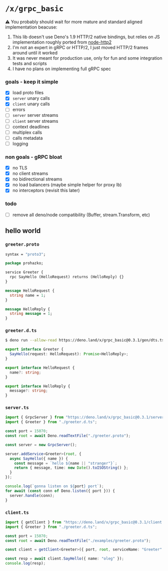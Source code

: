 # `/x/grpc_basic`

⚠️ You probably should wait for more mature and standard aligned implementation beacuse:
 1. This lib doesn't use Deno's 1.9 HTTP/2 native bindings, but relies on JS implementation roughly ported from [node-http2](https://github.com/molnarg/node-http2)
 2. I'm not an expert in gRPC or HTTP/2, I just moved HTTP/2 frames around until it worked 
 3. It was never meant for production use, only for fun and some integration tests and scripts
 4. I have no plans on implementing full gRPC spec 

### goals - keep it simple

- [x] load proto files
- [x] `server` unary calls
- [x] `client` unary calls
- [ ] errors
- [ ] `server` server streams
- [ ] `client` server streams
- [ ] context deadlines
- [ ] multiplex calls
- [ ] calls metadata
- [ ] logging

### non goals - gRPC bloat

- [x] no TLS
- [x] no client streams
- [x] no bidirectional streams
- [x] no load balancers (maybe simple helper for proxy lb)
- [x] no interceptors (revisit this later)

### todo
- [ ] remove all deno/node compatibility (Buffer, stream.Transform, etc)

## hello world

### `greeter.proto`

```proto
syntax = "proto3";

package prohazko;

service Greeter {
  rpc SayHello (HelloRequest) returns (HelloReply) {}
}

message HelloRequest {
  string name = 1;
}

message HelloReply {
  string message = 1;
}
```

### `greeter.d.ts`

```sh
$ deno run --allow-read https://deno.land/x/grpc_basic@0.3.1/gen/dts.ts ./greeter.proto > ./greeter.d.ts
```

```ts
export interface Greeter {
  SayHello(request: HelloRequest): Promise<HelloReply>;
}

export interface HelloRequest {
  name?: string;
}

export interface HelloReply {
  message?: string;
}
```

### `server.ts`

```ts
import { GrpcServer } from "https://deno.land/x/grpc_basic@0.3.1/server.ts";
import { Greeter } from "./greeter.d.ts";

const port = 15070;
const root = await Deno.readTextFile("./greeter.proto");

const server = new GrpcServer();

server.addService<Greeter>(root, {
  async SayHello({ name }) {
    const message = `hello ${name || "stranger"}`;
    return { message, time: new Date().toISOString() };
  }
});

console.log(`gonna listen on ${port} port`);
for await (const conn of Deno.listen({ port })) {
  server.handle(conn);
}
```

### `client.ts`

```ts
import { getClient } from "https://deno.land/x/grpc_basic@0.3.1/client.ts";
import { Greeter } from "./greeter.d.ts";

const port = 15070;
const root = await Deno.readTextFile("./examples/greeter.proto");

const client = getClient<Greeter>({ port, root, serviceName: "Greeter" });

const resp = await client.SayHello({ name: "oleg" });
console.log(resp);
```
